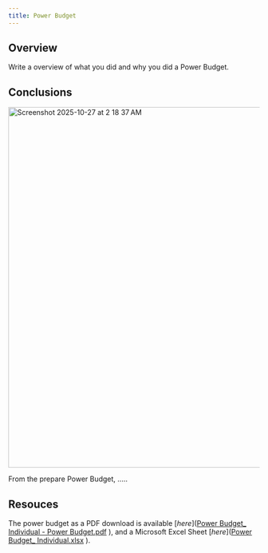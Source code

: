 ```yaml
---
title: Power Budget
---
```


## Overview
Write a overview of what you did and why you did a Power Budget.


## Conclusions


<img width="529" height="723" alt="Screenshot 2025-10-27 at 2 18 37 AM" src="https://github.com/user-attachments/assets/86d0caec-501f-4204-a8e3-01b74d828cd1" />


From the prepare Power Budget, .....

## Resouces

The power budget as a PDF download is available [*here*]([Power Budget_ Individual - Power Budget.pdf](https://github.com/user-attachments/files/23160455/Power.Budget_.Individual.-.Power.Budget.pdf)
), and a Microsoft Excel Sheet [*here*]([Power Budget_ Individual.xlsx](https://github.com/user-attachments/files/23160384/Power.Budget_.Individual.xlsx)
).
